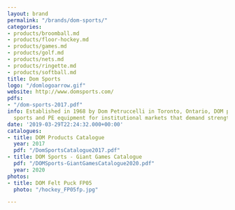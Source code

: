 ```yaml
---
layout: brand
permalink: "/brands/dom-sports/"
categories:
- products/broomball.md
- products/floor-hockey.md
- products/games.md
- products/golf.md
- products/nets.md
- products/ringette.md
- products/softball.md
title: Dom Sports
logo: "/domlogoarrow.gif"
website: http://www.domsports.com/
pdfs:
- "/dom-sports-2017.pdf"
info: Established in 1968 by Dom Petruccelli in Toronto, Ontario, DOM provides quality
  sports and PE equipment for institutional markets that demand strength and durability.
date: '2019-03-29T22:24:32.000+00:00'
catalogues:
- title: DOM Products Catalogue
  year: 2017
  pdf: "/DomSportsCatalogue2017.pdf"
- title: DOM Sports - Giant Games Catalogue
  pdf: "/DOMSports-GiantGamesCatalogue2020.pdf"
  year: 2020
photos:
- title: DOM Felt Puck FP05
  photo: "/hockey_FP05fp.jpg"

---
```

